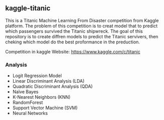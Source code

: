 ## kaggle-titanic

This is a Titanic Machine Learning From Disaster competition from  Kaggle platform. The problem of this competition is to creat model that to predict which passengers survived the Titanic shipwreck. The goal of this repository is to create diffren models to predict the Titanic servivers, then cheking which model do the best proformance in the preduction.


Competition in kaggle Website: https://www.kaggle.com/c/titanic

### Analysis 
* Logit Regression Model
* Linear Discriminant Analysis (LDA)
* Quadratic Discriminant Analysis (QDA)
* Naïve Bayes
* K-Nearest Neighbors (KNN)
*  RandomForest
*  Support Vector Machine (SVM)
*  Neural Networks
